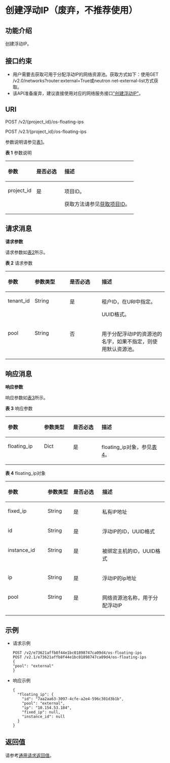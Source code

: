 # 创建浮动IP（废弃，不推荐使用）<a name="ZH-CN_TOPIC_0065820816"></a>

## 功能介绍<a name="zh-cn_topic_0057972670_section30936422"></a>

创建浮动IP。

## 接口约束<a name="zh-cn_topic_0057972670_section22822288"></a>

-   用户需要去获取可用于分配浮动IP的网络资源池。获取方式如下：使用GET /v2.0/networks?router:external=True或neutron net-external-list方式获取。
-   该API准备废弃，建议直接使用对应的网络服务接口["创建浮动IP"](https://support.huaweicloud.com/api-vpc/zh-cn_topic_0060333022.html)。

## URI<a name="zh-cn_topic_0057972670_section9992350"></a>

POST /v2/\{project\_id\}/os-floating-ips

POST /v2.1/\{project\_id\}/os-floating-ips

参数说明请参见[表1](#zh-cn_topic_0057972670_table32475667)。

**表 1**  参数说明

<a name="zh-cn_topic_0057972670_table32475667"></a>
<table><thead align="left"><tr id="zh-cn_topic_0057972670_row44937496"><th class="cellrowborder" valign="top" width="22.24%" id="mcps1.2.4.1.1"><p id="p5187119"><a name="p5187119"></a><a name="p5187119"></a>参数</p>
</th>
<th class="cellrowborder" valign="top" width="21.87%" id="mcps1.2.4.1.2"><p id="p17503500"><a name="p17503500"></a><a name="p17503500"></a>是否必选</p>
</th>
<th class="cellrowborder" valign="top" width="55.88999999999999%" id="mcps1.2.4.1.3"><p id="p8497414"><a name="p8497414"></a><a name="p8497414"></a>描述</p>
</th>
</tr>
</thead>
<tbody><tr id="zh-cn_topic_0057972670_row1664874"><td class="cellrowborder" valign="top" width="22.24%" headers="mcps1.2.4.1.1 "><p id="zh-cn_topic_0057972670_p637140"><a name="zh-cn_topic_0057972670_p637140"></a><a name="zh-cn_topic_0057972670_p637140"></a>project_id</p>
</td>
<td class="cellrowborder" valign="top" width="21.87%" headers="mcps1.2.4.1.2 "><p id="zh-cn_topic_0057972670_p51608407"><a name="zh-cn_topic_0057972670_p51608407"></a><a name="zh-cn_topic_0057972670_p51608407"></a>是</p>
</td>
<td class="cellrowborder" valign="top" width="55.88999999999999%" headers="mcps1.2.4.1.3 "><p id="p37593705"><a name="p37593705"></a><a name="p37593705"></a>项目ID。</p>
<p id="p1180512217438"><a name="p1180512217438"></a><a name="p1180512217438"></a>获取方法请参见<a href="获取项目ID.md">获取项目ID</a>。</p>
</td>
</tr>
</tbody>
</table>

## 请求消息<a name="zh-cn_topic_0057972670_section4074007"></a>

**请求参数**

请求参数如[表2](#zh-cn_topic_0057972670_table62287048)所示。

**表 2**  请求参数

<a name="zh-cn_topic_0057972670_table62287048"></a>
<table><thead align="left"><tr id="zh-cn_topic_0057972670_row38823967"><th class="cellrowborder" valign="top" width="16.73%" id="mcps1.2.5.1.1"><p id="zh-cn_topic_0057972670_p57733603"><a name="zh-cn_topic_0057972670_p57733603"></a><a name="zh-cn_topic_0057972670_p57733603"></a>参数</p>
</th>
<th class="cellrowborder" valign="top" width="21.990000000000002%" id="mcps1.2.5.1.2"><p id="zh-cn_topic_0057972670_p45910260"><a name="zh-cn_topic_0057972670_p45910260"></a><a name="zh-cn_topic_0057972670_p45910260"></a>参数类型</p>
</th>
<th class="cellrowborder" valign="top" width="20.11%" id="mcps1.2.5.1.3"><p id="zh-cn_topic_0057972670_p27743545"><a name="zh-cn_topic_0057972670_p27743545"></a><a name="zh-cn_topic_0057972670_p27743545"></a>是否必选</p>
</th>
<th class="cellrowborder" valign="top" width="41.17%" id="mcps1.2.5.1.4"><p id="zh-cn_topic_0057972670_p32634650"><a name="zh-cn_topic_0057972670_p32634650"></a><a name="zh-cn_topic_0057972670_p32634650"></a>描述</p>
</th>
</tr>
</thead>
<tbody><tr id="zh-cn_topic_0057972670_row25276401"><td class="cellrowborder" valign="top" width="16.73%" headers="mcps1.2.5.1.1 "><p id="zh-cn_topic_0057972670_p34122633"><a name="zh-cn_topic_0057972670_p34122633"></a><a name="zh-cn_topic_0057972670_p34122633"></a>tenant_id</p>
</td>
<td class="cellrowborder" valign="top" width="21.990000000000002%" headers="mcps1.2.5.1.2 "><p id="zh-cn_topic_0057972670_p12469873"><a name="zh-cn_topic_0057972670_p12469873"></a><a name="zh-cn_topic_0057972670_p12469873"></a>String</p>
</td>
<td class="cellrowborder" valign="top" width="20.11%" headers="mcps1.2.5.1.3 "><p id="zh-cn_topic_0057972670_p3426769"><a name="zh-cn_topic_0057972670_p3426769"></a><a name="zh-cn_topic_0057972670_p3426769"></a>是</p>
</td>
<td class="cellrowborder" valign="top" width="41.17%" headers="mcps1.2.5.1.4 "><p id="p993215234119"><a name="p993215234119"></a><a name="p993215234119"></a>租户ID，在URI中指定。</p>
<p id="zh-cn_topic_0057972670_p9132882"><a name="zh-cn_topic_0057972670_p9132882"></a><a name="zh-cn_topic_0057972670_p9132882"></a>UUID格式。</p>
</td>
</tr>
<tr id="zh-cn_topic_0057972670_row15087078"><td class="cellrowborder" valign="top" width="16.73%" headers="mcps1.2.5.1.1 "><p id="zh-cn_topic_0057972670_p14093819"><a name="zh-cn_topic_0057972670_p14093819"></a><a name="zh-cn_topic_0057972670_p14093819"></a>pool</p>
</td>
<td class="cellrowborder" valign="top" width="21.990000000000002%" headers="mcps1.2.5.1.2 "><p id="zh-cn_topic_0057972670_p748676"><a name="zh-cn_topic_0057972670_p748676"></a><a name="zh-cn_topic_0057972670_p748676"></a>String</p>
</td>
<td class="cellrowborder" valign="top" width="20.11%" headers="mcps1.2.5.1.3 "><p id="zh-cn_topic_0057972670_p60642794"><a name="zh-cn_topic_0057972670_p60642794"></a><a name="zh-cn_topic_0057972670_p60642794"></a>否</p>
</td>
<td class="cellrowborder" valign="top" width="41.17%" headers="mcps1.2.5.1.4 "><p id="zh-cn_topic_0057972670_p13119252"><a name="zh-cn_topic_0057972670_p13119252"></a><a name="zh-cn_topic_0057972670_p13119252"></a>用于分配浮动IP的资源池的名字，如果不指定，则使用默认资源池。</p>
</td>
</tr>
</tbody>
</table>

## 响应消息<a name="zh-cn_topic_0057972670_section36666067"></a>

**响应参数**

响应参数如[表3](#zh-cn_topic_0057972670_table56026474)所示。

**表 3**  响应参数

<a name="zh-cn_topic_0057972670_table56026474"></a>
<table><thead align="left"><tr id="zh-cn_topic_0057972670_row18214233"><th class="cellrowborder" valign="top" width="22.697730226977303%" id="mcps1.2.5.1.1"><p id="p1857817110255"><a name="p1857817110255"></a><a name="p1857817110255"></a>参数</p>
</th>
<th class="cellrowborder" valign="top" width="18.27817218278172%" id="mcps1.2.5.1.2"><p id="p1557841182517"><a name="p1557841182517"></a><a name="p1557841182517"></a>参数类型</p>
</th>
<th class="cellrowborder" valign="top" width="17.858214178582145%" id="mcps1.2.5.1.3"><p id="p4578191192512"><a name="p4578191192512"></a><a name="p4578191192512"></a>是否必选</p>
</th>
<th class="cellrowborder" valign="top" width="41.16588341165884%" id="mcps1.2.5.1.4"><p id="p8578111172512"><a name="p8578111172512"></a><a name="p8578111172512"></a>描述</p>
</th>
</tr>
</thead>
<tbody><tr id="zh-cn_topic_0057972670_row11710498"><td class="cellrowborder" valign="top" width="22.697730226977303%" headers="mcps1.2.5.1.1 "><p id="zh-cn_topic_0057972670_p9026257"><a name="zh-cn_topic_0057972670_p9026257"></a><a name="zh-cn_topic_0057972670_p9026257"></a>floating_ip</p>
</td>
<td class="cellrowborder" valign="top" width="18.27817218278172%" headers="mcps1.2.5.1.2 "><p id="zh-cn_topic_0057972670_p60038205"><a name="zh-cn_topic_0057972670_p60038205"></a><a name="zh-cn_topic_0057972670_p60038205"></a>Dict</p>
</td>
<td class="cellrowborder" valign="top" width="17.858214178582145%" headers="mcps1.2.5.1.3 "><p id="zh-cn_topic_0057972670_p31256397"><a name="zh-cn_topic_0057972670_p31256397"></a><a name="zh-cn_topic_0057972670_p31256397"></a>是</p>
</td>
<td class="cellrowborder" valign="top" width="41.16588341165884%" headers="mcps1.2.5.1.4 "><p id="zh-cn_topic_0057972670_p48740201"><a name="zh-cn_topic_0057972670_p48740201"></a><a name="zh-cn_topic_0057972670_p48740201"></a>floating_ip对象，参见<a href="#zh-cn_topic_0057972670_table55642234">表4</a>。</p>
</td>
</tr>
</tbody>
</table>

**表 4**  floating\_ip对象

<a name="zh-cn_topic_0057972670_table55642234"></a>
<table><thead align="left"><tr id="zh-cn_topic_0057972670_row53704644"><th class="cellrowborder" valign="top" width="24.997500249975%" id="mcps1.2.5.1.1"><p id="p1385210153257"><a name="p1385210153257"></a><a name="p1385210153257"></a>参数</p>
</th>
<th class="cellrowborder" valign="top" width="16.168383161683835%" id="mcps1.2.5.1.2"><p id="p8852171516252"><a name="p8852171516252"></a><a name="p8852171516252"></a>参数类型</p>
</th>
<th class="cellrowborder" valign="top" width="18.04819518048195%" id="mcps1.2.5.1.3"><p id="p985217151255"><a name="p985217151255"></a><a name="p985217151255"></a>是否必选</p>
</th>
<th class="cellrowborder" valign="top" width="40.78592140785921%" id="mcps1.2.5.1.4"><p id="p485291517253"><a name="p485291517253"></a><a name="p485291517253"></a>描述</p>
</th>
</tr>
</thead>
<tbody><tr id="zh-cn_topic_0057972670_row19737894"><td class="cellrowborder" valign="top" width="24.997500249975%" headers="mcps1.2.5.1.1 "><p id="zh-cn_topic_0057972670_p55265559"><a name="zh-cn_topic_0057972670_p55265559"></a><a name="zh-cn_topic_0057972670_p55265559"></a>fixed_ip</p>
</td>
<td class="cellrowborder" valign="top" width="16.168383161683835%" headers="mcps1.2.5.1.2 "><p id="zh-cn_topic_0057972670_p47325326"><a name="zh-cn_topic_0057972670_p47325326"></a><a name="zh-cn_topic_0057972670_p47325326"></a>String</p>
</td>
<td class="cellrowborder" valign="top" width="18.04819518048195%" headers="mcps1.2.5.1.3 "><p id="zh-cn_topic_0057972670_p8146160"><a name="zh-cn_topic_0057972670_p8146160"></a><a name="zh-cn_topic_0057972670_p8146160"></a>是</p>
</td>
<td class="cellrowborder" valign="top" width="40.78592140785921%" headers="mcps1.2.5.1.4 "><p id="zh-cn_topic_0057972670_p55859239"><a name="zh-cn_topic_0057972670_p55859239"></a><a name="zh-cn_topic_0057972670_p55859239"></a>私有IP地址</p>
</td>
</tr>
<tr id="zh-cn_topic_0057972670_row32971110"><td class="cellrowborder" valign="top" width="24.997500249975%" headers="mcps1.2.5.1.1 "><p id="zh-cn_topic_0057972670_p53414263"><a name="zh-cn_topic_0057972670_p53414263"></a><a name="zh-cn_topic_0057972670_p53414263"></a>id</p>
</td>
<td class="cellrowborder" valign="top" width="16.168383161683835%" headers="mcps1.2.5.1.2 "><p id="zh-cn_topic_0057972670_p31588048"><a name="zh-cn_topic_0057972670_p31588048"></a><a name="zh-cn_topic_0057972670_p31588048"></a>String</p>
</td>
<td class="cellrowborder" valign="top" width="18.04819518048195%" headers="mcps1.2.5.1.3 "><p id="zh-cn_topic_0057972670_p8495130"><a name="zh-cn_topic_0057972670_p8495130"></a><a name="zh-cn_topic_0057972670_p8495130"></a>是</p>
</td>
<td class="cellrowborder" valign="top" width="40.78592140785921%" headers="mcps1.2.5.1.4 "><p id="zh-cn_topic_0057972670_p17016957"><a name="zh-cn_topic_0057972670_p17016957"></a><a name="zh-cn_topic_0057972670_p17016957"></a>浮动IP的ID，UUID格式</p>
</td>
</tr>
<tr id="zh-cn_topic_0057972670_row18934887"><td class="cellrowborder" valign="top" width="24.997500249975%" headers="mcps1.2.5.1.1 "><p id="zh-cn_topic_0057972670_p57330849"><a name="zh-cn_topic_0057972670_p57330849"></a><a name="zh-cn_topic_0057972670_p57330849"></a>instance_id</p>
</td>
<td class="cellrowborder" valign="top" width="16.168383161683835%" headers="mcps1.2.5.1.2 "><p id="zh-cn_topic_0057972670_p13287175"><a name="zh-cn_topic_0057972670_p13287175"></a><a name="zh-cn_topic_0057972670_p13287175"></a>String</p>
</td>
<td class="cellrowborder" valign="top" width="18.04819518048195%" headers="mcps1.2.5.1.3 "><p id="zh-cn_topic_0057972670_p2519427"><a name="zh-cn_topic_0057972670_p2519427"></a><a name="zh-cn_topic_0057972670_p2519427"></a>是</p>
</td>
<td class="cellrowborder" valign="top" width="40.78592140785921%" headers="mcps1.2.5.1.4 "><p id="zh-cn_topic_0057972670_p2747002"><a name="zh-cn_topic_0057972670_p2747002"></a><a name="zh-cn_topic_0057972670_p2747002"></a>被绑定主机的ID，UUID格式</p>
</td>
</tr>
<tr id="zh-cn_topic_0057972670_row24723024"><td class="cellrowborder" valign="top" width="24.997500249975%" headers="mcps1.2.5.1.1 "><p id="zh-cn_topic_0057972670_p56407950"><a name="zh-cn_topic_0057972670_p56407950"></a><a name="zh-cn_topic_0057972670_p56407950"></a>ip</p>
</td>
<td class="cellrowborder" valign="top" width="16.168383161683835%" headers="mcps1.2.5.1.2 "><p id="zh-cn_topic_0057972670_p5641212"><a name="zh-cn_topic_0057972670_p5641212"></a><a name="zh-cn_topic_0057972670_p5641212"></a>String</p>
</td>
<td class="cellrowborder" valign="top" width="18.04819518048195%" headers="mcps1.2.5.1.3 "><p id="zh-cn_topic_0057972670_p54284994"><a name="zh-cn_topic_0057972670_p54284994"></a><a name="zh-cn_topic_0057972670_p54284994"></a>是</p>
</td>
<td class="cellrowborder" valign="top" width="40.78592140785921%" headers="mcps1.2.5.1.4 "><p id="zh-cn_topic_0057972670_p35008393"><a name="zh-cn_topic_0057972670_p35008393"></a><a name="zh-cn_topic_0057972670_p35008393"></a>浮动IP的ip地址</p>
</td>
</tr>
<tr id="zh-cn_topic_0057972670_row46640084"><td class="cellrowborder" valign="top" width="24.997500249975%" headers="mcps1.2.5.1.1 "><p id="zh-cn_topic_0057972670_p19750463"><a name="zh-cn_topic_0057972670_p19750463"></a><a name="zh-cn_topic_0057972670_p19750463"></a>pool</p>
</td>
<td class="cellrowborder" valign="top" width="16.168383161683835%" headers="mcps1.2.5.1.2 "><p id="zh-cn_topic_0057972670_p56283646"><a name="zh-cn_topic_0057972670_p56283646"></a><a name="zh-cn_topic_0057972670_p56283646"></a>String</p>
</td>
<td class="cellrowborder" valign="top" width="18.04819518048195%" headers="mcps1.2.5.1.3 "><p id="zh-cn_topic_0057972670_p62681466"><a name="zh-cn_topic_0057972670_p62681466"></a><a name="zh-cn_topic_0057972670_p62681466"></a>是</p>
</td>
<td class="cellrowborder" valign="top" width="40.78592140785921%" headers="mcps1.2.5.1.4 "><p id="zh-cn_topic_0057972670_p44033946"><a name="zh-cn_topic_0057972670_p44033946"></a><a name="zh-cn_topic_0057972670_p44033946"></a>网络资源池名称，用于分配浮动IP</p>
</td>
</tr>
</tbody>
</table>

## 示例<a name="zh-cn_topic_0057972670_section61559149"></a>

-   请求示例

    ```
    POST /v2/e73621affb8f44e1bc01898747ca09d4/os-floating-ips
    POST /v2.1/e73621affb8f44e1bc01898747ca09d4/os-floating-ips
    {
    "pool": "external"
    }
    ```

-   响应示例

    ```
    {
      "floating_ip": {
        "id": "7aa2aa63-3097-4cfe-a2e4-596c301d3b1b",
        "pool": "external",
        "ip": "10.154.53.184",
        "fixed_ip": null,
        "instance_id": null
      }
    }
    ```


## 返回值<a name="zh-cn_topic_0057972670_zh-cn_topic_0020212692_section22960139"></a>

请参考[通用请求返回值](通用请求返回值.md)。

